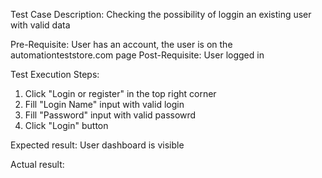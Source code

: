 Test Case Description: Checking the possibility of loggin an existing user with valid data

Pre-Requisite: User has an account, the user is on the automationteststore.com page
Post-Requisite: User logged in

Test Execution Steps:
1. Click "Login or register" in the top right corner
2. Fill "Login Name" input with valid login
3. Fill "Password" input with valid passowrd
4. Click "Login" button

Expected result: User dashboard is visible

Actual result: